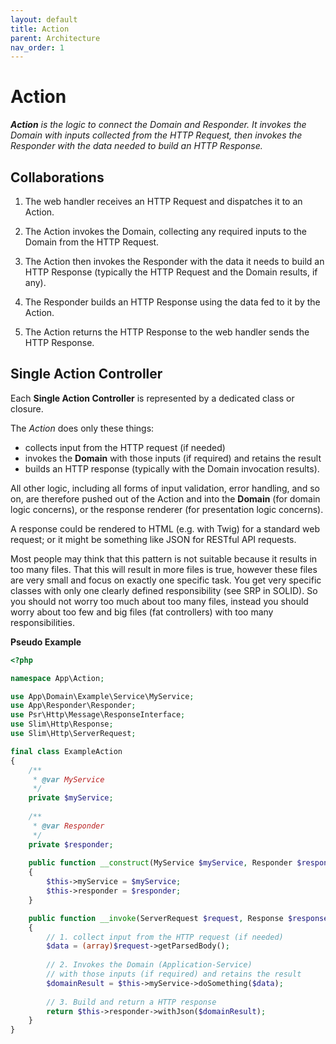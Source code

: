 ```yaml
---
layout: default
title: Action
parent: Architecture
nav_order: 1
---
```


# Action

***Action** is the logic to connect the Domain and Responder. 
It invokes the Domain with inputs collected from the HTTP Request, 
then invokes the Responder with the data needed to build an HTTP Response.*

## Collaborations

1. The web handler receives an HTTP Request and dispatches it to an Action.

2. The Action invokes the Domain, collecting any required inputs to the Domain from the HTTP Request.

3. The Action then invokes the Responder with the data it needs to build an HTTP Response (typically the HTTP Request and the Domain results, if any).

4. The Responder builds an HTTP Response using the data fed to it by the Action.

5. The Action returns the HTTP Response to the web handler sends the HTTP Response.

## Single Action Controller

Each **Single Action Controller** is represented by a dedicated class or closure.

The *Action* does only these things:

* collects input from the HTTP request (if needed)
* invokes the **Domain** with those inputs (if required) and retains the result
* builds an HTTP response (typically with the Domain invocation results).

All other logic, including all forms of input validation, error handling, and so on, 
are therefore pushed out of the Action and into the **Domain** 
(for domain logic concerns), or the response renderer (for presentation logic concerns). 

A response could be rendered to HTML (e.g. with Twig) for a standard web request; or 
it might be something like JSON for RESTful API requests.

Most people may think that this pattern is not suitable because it results in too many files.
That this will result in more files is true, however these files are very small and focus on
exactly one specific task. You get very specific classes with only one clearly defined responsibility
(see SRP in SOLID). So you should not worry too much about too many files, instead you should worry
about too few and big files (fat controllers) with too many responsibilities.

**Pseudo Example**

```php
<?php

namespace App\Action;

use App\Domain\Example\Service\MyService;
use App\Responder\Responder;
use Psr\Http\Message\ResponseInterface;
use Slim\Http\Response;
use Slim\Http\ServerRequest;

final class ExampleAction
{
    /**
     * @var MyService
     */
    private $myService;
    
    /**
     * @var Responder
     */
    private $responder;
    
    public function __construct(MyService $myService, Responder $responder)
    {
        $this->myService = $myService;
        $this->responder = $responder;
    }

    public function __invoke(ServerRequest $request, Response $response): ResponseInterface
    {
        // 1. collect input from the HTTP request (if needed)
        $data = (array)$request->getParsedBody();
        
        // 2. Invokes the Domain (Application-Service)
        // with those inputs (if required) and retains the result
        $domainResult = $this->myService->doSomething($data);
        
        // 3. Build and return a HTTP response
        return $this->responder->withJson($domainResult);
    }
}
```
